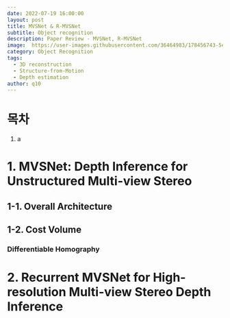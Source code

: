 ```yaml
---
date: 2022-07-19 16:00:00  
layout: post  
title: MVSNet & R-MVSNet
subtitle: Object recognition
description: Paper Review - MVSNet, R-MVSNet 
image:  https://user-images.githubusercontent.com/36464983/178456743-5e9f52b0-cabe-42cd-8c48-18845a456944.png
category: Object Recognition
tags:
  - 3D reconstruction
  - Structure-from-Motion
  - Depth estimation
author: q10
---
```


# 목차

1. a




# 1. MVSNet: Depth Inference for Unstructured Multi-view Stereo


## 1-1. Overall Architecture





## 1-2. Cost Volume
### Differentiable Homography









# 2. Recurrent MVSNet for High-resolution Multi-view Stereo Depth Inference












